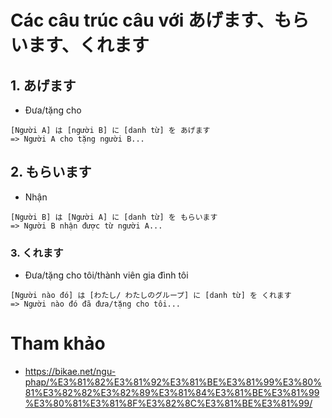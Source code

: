 # Các câu trúc câu với あげます、もらいます、くれます

## 1. あげます
* Đưa/tặng cho
```
[Người A] は [người B] に [danh từ] を あげます
=> Người A cho tặng người B...
```

## 2. もらいます
* Nhận
```
[Người B] は [Người A] に [danh từ] を もらいます
=> Người B nhận được từ người A...
```

### 3. くれます
* Đưa/tặng cho tôi/thành viên gia đình tôi
```
[Người nào đó] は [わたし/ わたしのグループ] に [danh từ] を くれます
=> Người nào đó đã đưa/tặng cho tôi...
```

# Tham khảo
* https://bikae.net/ngu-phap/%E3%81%82%E3%81%92%E3%81%BE%E3%81%99%E3%80%81%E3%82%82%E3%82%89%E3%81%84%E3%81%BE%E3%81%99%E3%80%81%E3%81%8F%E3%82%8C%E3%81%BE%E3%81%99/
